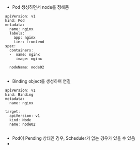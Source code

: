 

- Pod 생성하면서 node를 정해줌
```
apiVersion: v1
kind: Pod
metadata:
  name: nginx
  labels:
    app: nginx
    tier: frontend
spec:
  containers:
  -  name: nginx
     image: nginx
     
  nodeName: node02
    
```

- Binding object를 생성하여 연결
```
apiVersion: v1
kind: Binding
metadata:
  name: nginx
  
target:
  apiVersion: v1
  kind: Node
  name: node02
    
```

- Pod이 Pending 상태인 경우, Scheduler가  없는 경우가 있을 수 있음
- 